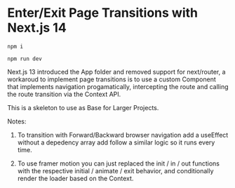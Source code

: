 # Enter/Exit Page Transitions with Next.js 14

`npm i`

`npm run dev`

Next.js 13 introduced the App folder and removed support for next/router, a workaroud to implement page transitions is to use a custom <Link> Component that implements navigation progamatically, intercepting the route and calling the route transition via the Context API.

This is a skeleton to use as Base for Larger Projects.

Notes:

1. To transition with Forward/Backward browser navigation add a useEffect without a depedency array add follow a similar logic so it runs every time.

2. To use framer motion you can just replaced the init / in / out functions with the respective initial / animate / exit behavior, and conditionally render the loader based on the Context.
